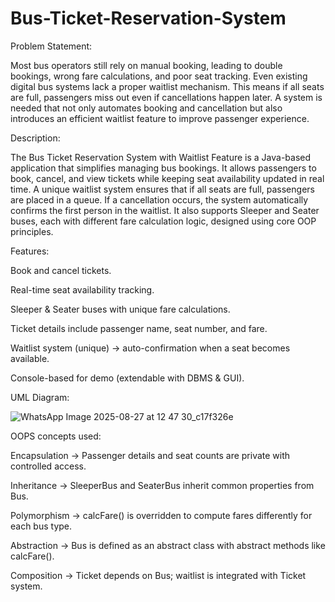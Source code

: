 # Bus-Ticket-Reservation-System

Problem Statement:

Most bus operators still rely on manual booking, leading to double bookings, wrong fare calculations, and poor seat tracking.
Even existing digital bus systems lack a proper waitlist mechanism. This means if all seats are full, passengers miss out even if cancellations happen later.
A system is needed that not only automates booking and cancellation but also introduces an efficient waitlist feature to improve passenger experience.

Description:

The Bus Ticket Reservation System with Waitlist Feature is a Java-based application that simplifies managing bus bookings.
It allows passengers to book, cancel, and view tickets while keeping seat availability updated in real time.
A unique waitlist system ensures that if all seats are full, passengers are placed in a queue. If a cancellation occurs, the system automatically confirms the first person in the waitlist.
It also supports Sleeper and Seater buses, each with different fare calculation logic, designed using core OOP principles.

Features:

Book and cancel tickets.

Real-time seat availability tracking.

Sleeper & Seater buses with unique fare calculations.

Ticket details include passenger name, seat number, and fare.

Waitlist system (unique) → auto-confirmation when a seat becomes available.

Console-based for demo (extendable with DBMS & GUI).

UML Diagram:

![WhatsApp Image 2025-08-27 at 12 47 30_c17f326e](https://github.com/user-attachments/assets/a451e9ee-9e43-4b60-b6a9-88297afbbdd8)

OOPS concepts used:

Encapsulation → Passenger details and seat counts are private with controlled access.

Inheritance → SleeperBus and SeaterBus inherit common properties from Bus.

Polymorphism → calcFare() is overridden to compute fares differently for each bus type.

Abstraction → Bus is defined as an abstract class with abstract methods like calcFare().

Composition → Ticket depends on Bus; waitlist is integrated with Ticket system.
